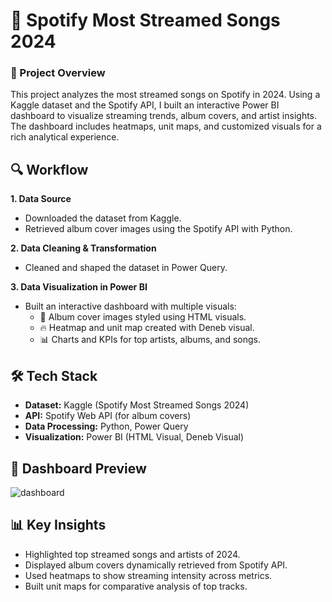 # 🎵 Spotify Most Streamed Songs 2024

### 📌 Project Overview

This project analyzes the most streamed songs on Spotify in 2024.
Using a Kaggle dataset and the Spotify API, I built an interactive Power BI dashboard to visualize streaming trends, album covers, and artist insights.
The dashboard includes heatmaps, unit maps, and customized visuals for a rich analytical experience.

## 🔍 Workflow
**1. Data Source**
  - Downloaded the dataset from Kaggle.
  - Retrieved album cover images using the Spotify API with Python.

**2. Data Cleaning & Transformation**
  - Cleaned and shaped the dataset in Power Query.

**3. Data Visualization in Power BI**
  - Built an interactive dashboard with multiple visuals:
    - 🎨 Album cover images styled using HTML visuals.
    - 🔥 Heatmap and unit map created with Deneb visual.
    - 📊 Charts and KPIs for top artists, albums, and songs.

## 🛠️ Tech Stack
- **Dataset:** Kaggle (Spotify Most Streamed Songs 2024)
- **API:** Spotify Web API (for album covers)
- **Data Processing:** Python, Power Query
- **Visualization:** Power BI (HTML Visual, Deneb Visual)

## 📸 Dashboard Preview
![dashboard](ssDashboard.png)

## 📊 Key Insights
- Highlighted top streamed songs and artists of 2024.
- Displayed album covers dynamically retrieved from Spotify API.
- Used heatmaps to show streaming intensity across metrics.
- Built unit maps for comparative analysis of top tracks.
